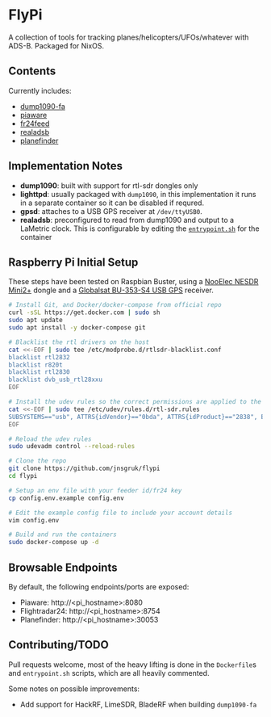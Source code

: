 # FlyPi

A collection of tools for tracking planes/helicopters/UFOs/whatever with ADS-B. Packaged for NixOS.

## Contents

Currently includes:

- [dump1090-fa](https://github.com/flightaware/dump1090)
- [piaware](https://github.com/flightaware/piaware)
- [fr24feed](https://www.flightradar24.com/share-your-data)
- [realadsb](https://www.realadsb.com/)
- [planefinder](https://planefinder.net/sharing/client)

## Implementation Notes

- **dump1090**: built with support for rtl-sdr dongles only
- **lighttpd**: usually packaged with `dump1090`, in this implementation it runs in a separate container so it can be disabled if requred.
- **gpsd**: attaches to a USB GPS receiver at `/dev/ttyUSB0`.
- **realadsb**: preconfigured to read from dump1090 and output to a LaMetric clock. This is configurable by editing the [`entrypoint.sh`](./realadsb/entrypoint.sh) for the container

## Raspberry Pi Initial Setup

These steps have been tested on Raspbian Buster, using a [NooElec NESDR Mini2+](https://www.nooelec.com/store/nesdr-mini-2-plus.html) dongle and a [Globalsat BU-353-S4 USB GPS](https://www.globalsat.com.tw/en/product-199952/Cable-GPS-with-USB-interface-SiRF-Star-IV-BU-353S4.html) receiver.

```bash
# Install Git, and Docker/docker-compose from official repo
curl -sSL https://get.docker.com | sudo sh
sudo apt update
sudo apt install -y docker-compose git

# Blacklist the rtl drivers on the host
cat <<-EOF | sudo tee /etc/modprobe.d/rtlsdr-blacklist.conf
blacklist rtl2832
blacklist r820t
blacklist rtl2830
blacklist dvb_usb_rtl28xxu
EOF

# Install the udev rules so the correct permissions are applied to the RTL-SDR device
cat <<-EOF | sudo tee /etc/udev/rules.d/rtl-sdr.rules
SUBSYSTEMS=="usb", ATTRS{idVendor}=="0bda", ATTRS{idProduct}=="2838", ENV{ID_SOFTWARE_RADIO}="1", MODE:="0660", GROUP:="plugdev"
EOF

# Reload the udev rules
sudo udevadm control --reload-rules

# Clone the repo
git clone https://github.com/jnsgruk/flypi
cd flypi

# Setup an env file with your feeder id/fr24 key
cp config.env.example config.env

# Edit the example config file to include your account details
vim config.env

# Build and run the containers
sudo docker-compose up -d
```

## Browsable Endpoints

By default, the following endpoints/ports are exposed:

- Piaware: http://<pi_hostname>:8080
- Flightradar24: http://<pi_hostname>:8754
- Planefinder: http://<pi_hostname>:30053

## Contributing/TODO

Pull requests welcome, most of the heavy lifting is done in the `Dockerfile`s and `entrypoint.sh` scripts, which are all heavily commented.

Some notes on possible improvements:

- Add support for HackRF, LimeSDR, BladeRF when building `dump1090-fa`

